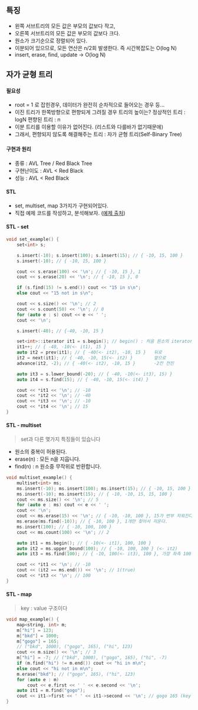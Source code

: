 ## 특징
- 왼쪽 서브트리의 모든 값은 부모의 값보다 작고, 
- 오른쪽 서브트리의 모든 값은 부모의 값보다 크다.
- 원소가 크기순으로 정렬되어 있다.
- 이분되어 있으므로, 모든 연산은 n/2회 발생한다. 즉 시간복잡도는 O(log N)
- insert, erase, find, update -> O(log N)
## 자가 균형 트리
#### 필요성
 - root = 1 로 잡힌경우, 데이터가 완전히 순차적으로 들어오는 경우 등... 
 - 이진 트리가 한쪽방향으로 편향되게 그려질 경우 트리의 높이는?
	 정상적인 트리 : logN
	 편향된 트리 : n
- 이분 트리를 이용할 이유가 없어진다. (리스트와 다를바가 없기때문에)
- 그래서, 편향되지 않도록 해결해주는 트리 : 자가 균형 트리(Self-Binary Tree)
#### 구현과 원리
- 종류 : AVL Tree / Red Black Tree
- 구현난이도 : AVL < Red Black
- 성능 : AVL < Red Black
	 
#### STL
- set, multiset, map 3가지가 구현되어있다.
- 직접 예제 코드를 작성하고, 분석해보자. ([예제 출처](https://blog.encrypted.gg/1013))
#### STL - set
```cpp
void set_example() {
	set<int> s;

	s.insert(-10); s.insert(100); s.insert(15); // { -10, 15, 100 }
	s.insert(-10); // { -10, 15, 100 }

	cout << s.erase(100) << '\n'; // { -10, 15 }, 1
	cout << s.erase(20) << '\n'; // { -10, 15 }, 0

	if (s.find(15) != s.end()) cout << "15 in s\n";
	else cout << "15 not in s\n";

	cout << s.size() << '\n'; // 2
	cout << s.count(50) << '\n'; // 0
	for (auto e : s) cout << e << ' ';
	cout << '\n';

	s.insert(-40); // {-40, -10, 15 }

	set<int>::iterator it1 = s.begin(); // begin() : 처음 원소의 iterator 반환
	it1++; // { -40, -10(<- it1), 15 }
	auto it2 = prev(it1); // { -40(<- it2), -10, 15 }	뒤로
	it2 = next(it1); // { -40, -10, 15(<- it2) }		앞으로
	advance(it2, -2); // { -40(<- it2), -10, 15 }		-2칸 전진

	auto it3 = s.lower_bound(-20); // { -40, -10(<- it3), 15) }
	auto it4 = s.find(15); // { -40, -10, 15(<- it4) }

	cout << *it1 << '\n'; // -10
	cout << *it2 << '\n'; // -40
	cout << *it3 << '\n'; // -10
	cout << *it4 << '\n'; // 15
}
```




#### STL - multiset
> set과 다른 몇가지 특징들이 있습니다
- 원소의 중복이 허용된다.
- erase(n) : 모든 n을 지웁니다.
- find(n) : n 원소중 무작위로 반환합니다.
```cpp
void multiset_example() {
	multiset<int> ms;
	ms.insert(-10); ms.insert(100); ms.insert(15); // { -10, 15, 100 }
	ms.insert(-10); ms.insert(15); // { -10, -10, 15, 15, 100 }
	cout << ms.size() << '\n'; // 5
	for (auto e : ms) cout << e << ' ';
	cout << '\n';
	cout << ms.erase(15) << '\n'; // { -10, -10, 100 }, 15가 번부 지워진다.
	ms.erase(ms.find(-10)); // { -10, 100 }, 1개만 찾아서 지운다.
	ms.insert(100); // { -10, 100, 100 }
	cout << ms.count(100) << '\n'; // 2

	auto it1 = ms.begin(); // { -10(<- it1), 100, 100 }
	auto it2 = ms.upper_bound(100); // { -10, 100, 100 } (<- it2)
	auto it3 = ms.find(100); // { -10, 100(<- it3), 100 }, 가장 좌측 100을 찾아준다

	cout << *it1 << '\n'; // -10
	cout << (it2 == ms.end()) << '\n'; // 1(true)
	cout << *it3 << '\n'; // 100
}
```
#### STL - map
> key : value 구조이다
```cpp
void map_example() {
	map<string, int> m;
	m["hi"] = 123;
	m["bkd"] = 1000;
	m["gogo"] = 165; 
	// ("bkd", 1000), ("gogo", 165), ("hi", 123)
	cout << m.size() << '\n'; // 3
	m["hi"] = -7; // ("bkd", 1000), ("gogo", 165), ("hi", -7)
	if (m.find("hi") != m.end()) cout << "hi in m\n";
	else cout << "hi not in m\n";
	m.erase("bkd"); // ("gogo", 165), ("hi", 123)
	for (auto e : m)
		cout << e.first << ' ' << e.second << '\n';
	auto it1 = m.find("gogo");
	cout << it1->first << ' ' << it1->second << '\n'; // gogo 165 (key : value)
}
```
